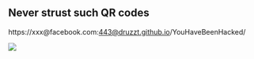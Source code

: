 ## Never strust such QR codes
https://xxx\@facebook.com:443@druzzt.github.io/YouHaveBeenHacked/

<img src="https://druzzt.github.io/YouHaveBeenHacked/malicious-qrcode.svg">

